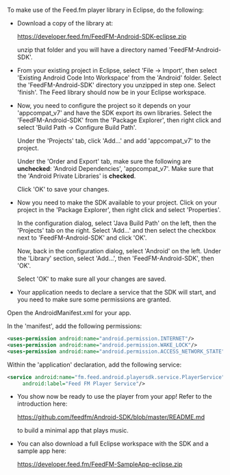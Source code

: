 
To make use of the Feed.fm player library in Eclipse, do the following:

* Download a copy of the library at:

  https://developer.feed.fm/FeedFM-Android-SDK-eclipse.zip

  unzip that folder and you will have a directory named 'FeedFM-Android-SDK'.

* From your existing project in Eclipse, select 'File -> Import', then
select 'Existing Android Code Into Workspace' from the 'Android' folder.
Select the 'FeedFM-Android-SDK' directory you unzipped in step one. Select
'finish'. The Feed library should now be in your Eclipse workspace.

* Now, you need to configure the project so it depends on your 'appcompat_v7'
and have the SDK export its own libraries. Select the 'FeedFM-Android-SDK'
from the 'Package Explorer', then right click and select
'Build Path -> Configure Build Path'.

  Under the 'Projects' tab, click 'Add...' and add 'appcompat_v7' to the
project.

  Under the 'Order and Export' tab, make sure the following are __unchecked__:
'Android Dependencies', 'appcompat_v7'. Make sure that the 'Android Private Libraries' is __checked__.

  Click 'OK' to save your changes.

* Now you need to make the SDK available to your project. Click on your
project in the 'Package Explorer', then right click and select
'Properties'.

  In the configuration dialog, select 'Java Build Path' on the left, then
the 'Projects' tab on the right. Select 'Add...' and then select the
checkbox next to 'FeedFM-Android-SDK' and click 'OK'.

  Now, back in the configuration dialog, select 'Android' on the left. Under the
'Library' section, select 'Add...', then 'FeedFM-Android-SDK', then 'OK'.

  Select 'OK' to make sure all your changes are saved.

*  Your application needs to declare a service that the SDK will start, and
you need to make sure some permissions are granted.

  Open the AndroidManifest.xml for your app.

  In the 'manifest', add the following permissions:

  ```xml
  <uses-permission android:name="android.permission.INTERNET"/>
  <uses-permission android:name="android.permission.WAKE_LOCK"/>
  <uses-permission android:name="android.permission.ACCESS_NETWORK_STATE"/>
```

  Within the 'application' declaration, add the following service:

   ```xml
<service android:name="fm.feed.android.playersdk.service.PlayerService"
        android:label="Feed FM Player Service"/>
```

* You show now be ready to use the player from your app! Refer to the
introduction here:

  https://github.com/feedfm/Android-SDK/blob/master/README.md

  to build a minimal app that plays music.

* You can also download a full Eclipse workspace with the SDK and a sample
app here:

  https://developer.feed.fm/FeedFM-SampleApp-eclipse.zip


